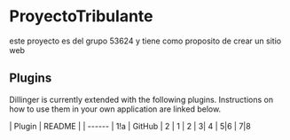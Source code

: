 # ProyectoTribulante
este proyecto es del grupo 53624 y tiene como proposito de crear un sitio web
## Plugins

Dillinger is currently extended with the following plugins.
Instructions on how to use them in your own application are linked below.

| Plugin | README |
| ------
| 1!a
| GitHub | 2
| 1 | 2
| 3| 4
| 5|6
| 7|8
